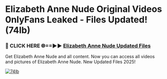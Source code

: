 # Elizabeth Anne Nude Original Videos 0nlyFans Leaked - Files Updated! (74lb)

<h3>🔴 CLICK HERE 🌐==►► <a href="https://tinyurl.com/y5r63du9" rel="nofollow">Elizabeth Anne Nude Updated Files</a></h3>

Get Elizabeth Anne Nude and all content. Now you can access all videos and pictures of Elizabeth Anne Nude. New Updated Files 2025!

[![74lb](https://i.imgur.com/UVo9nyh.gif)](https://tinyurl.com/y5r63du9)